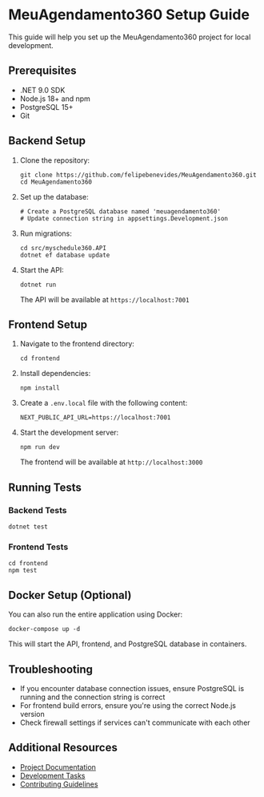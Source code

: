 # MeuAgendamento360 Setup Guide

This guide will help you set up the MeuAgendamento360 project for local development.

## Prerequisites

- .NET 9.0 SDK
- Node.js 18+ and npm
- PostgreSQL 15+
- Git

## Backend Setup

1. Clone the repository:
   ```
   git clone https://github.com/felipebenevides/MeuAgendamento360.git
   cd MeuAgendamento360
   ```

2. Set up the database:
   ```
   # Create a PostgreSQL database named 'meuagendamento360'
   # Update connection string in appsettings.Development.json
   ```

3. Run migrations:
   ```
   cd src/myschedule360.API
   dotnet ef database update
   ```

4. Start the API:
   ```
   dotnet run
   ```
   The API will be available at `https://localhost:7001`

## Frontend Setup

1. Navigate to the frontend directory:
   ```
   cd frontend
   ```

2. Install dependencies:
   ```
   npm install
   ```

3. Create a `.env.local` file with the following content:
   ```
   NEXT_PUBLIC_API_URL=https://localhost:7001
   ```

4. Start the development server:
   ```
   npm run dev
   ```
   The frontend will be available at `http://localhost:3000`

## Running Tests

### Backend Tests
```
dotnet test
```

### Frontend Tests
```
cd frontend
npm test
```

## Docker Setup (Optional)

You can also run the entire application using Docker:

```
docker-compose up -d
```

This will start the API, frontend, and PostgreSQL database in containers.

## Troubleshooting

- If you encounter database connection issues, ensure PostgreSQL is running and the connection string is correct
- For frontend build errors, ensure you're using the correct Node.js version
- Check firewall settings if services can't communicate with each other

## Additional Resources

- [Project Documentation](./project_documentation.md)
- [Development Tasks](./development_tasks.md)
- [Contributing Guidelines](./CONTRIBUTING.md)